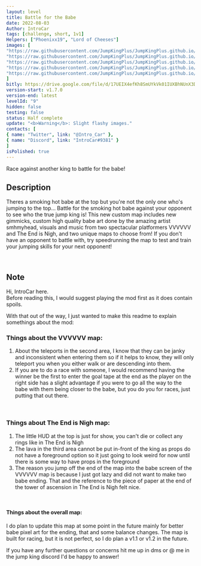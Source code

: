 ```yaml
---
layout: level
title: Battle for the Babe
date: 2022-08-03
Author: IntroCar
tags: [challenge, short, 1v1]
Helpers: ["Phoenixx19", "Lord of Cheeses"]
images: [
"https://raw.githubusercontent.com/JumpKingPlus/JumpKingPlus.github.io/www/images/workshop/levels/ws9-banner.png",
"https://raw.githubusercontent.com/JumpKingPlus/JumpKingPlus.github.io/www/images/workshop/levels/ws9-2.png",
"https://raw.githubusercontent.com/JumpKingPlus/JumpKingPlus.github.io/www/images/workshop/levels/ws9-3.png",
"https://raw.githubusercontent.com/JumpKingPlus/JumpKingPlus.github.io/www/images/workshop/levels/ws9-4.png",
"https://raw.githubusercontent.com/JumpKingPlus/JumpKingPlus.github.io/www/images/workshop/levels/ws9-5.png"
]
bitly: https://drive.google.com/file/d/17UEIX4efKh8SmUYkVk01IUXBhNUnX3Dx/view?usp=sharing
version-start: v1.7.0
version-end: latest
levelId: "9"
hidden: false
testing: false
status: Half complete
update: "<b>Warning</b>: Slight flashy images."
contacts: [
{ name: "Twitter", link: "@Intro_Car" },
{ name: "Discord", link: "IntroCar#9381" }
]
isPolished: true
---
```


Race against another king to battle for the babe!

<!-- more -->

<div id="description">
    <h2>Description</h2>
    <p>Theres a smoking hot babe at the top but you're not the only one who's jumping to the top... 
        Battle for the smoking hot babe against your opponent to see who the true jump king is! This new custom map includes new gimmicks, custom high quality babe art done by the amazing artist smhmyhead, visuals and music from two spectacular platformers VVVVVV and The End is Nigh, and two unique maps to choose from! If you don't have an opponent to battle with, try speedrunning the map to test and train your jumping skills for your next opponent!</p>
    <br>
    <h2>Note</h2>
    <p>Hi, IntroCar here.<br>Before reading this, I would suggest playing the mod first as it does contain spoils.</p>
    <p>With that out of the way, I just wanted to make this readme to explain somethings about the mod:</p>
    <h3>Things about the VVVVVV map:</h3>
    <ol>
        <li>About the teleports in the second area, I know that they can be janky and inconsistent when
            entering them so if it helps to know, they will only teleport you when you either walk or are
            descending into them. </li>
        <li>If you are to do a race with someone, I would recommend having the winner be the first to
            enter the goal tape at the end as the player on the right side has a slight advantage if you
            were to go all the way to the babe with them being closer to the babe, but you do you for races,
            just putting that out there.</li>
    </ol>
    <br>
    <h3>Things about The End is Nigh map:</h3>
    <ol>
        <li>The little HUD at the top is just for show, you can't die or collect any rings like in The End is Nigh</li>
        <li>The lava in the third area cannot be put in-front of the king as props do not have a foreground
            option so it just going to look weird for now until there is some way to have props in the foreground</li>
        <li>The reason you jump off the end of the map into the babe screen of the VVVVVV map is because I
            just got lazy and did not want to make two babe ending. That and the reference to the piece of paper
            at the end of the tower of ascension in The End is Nigh felt nice.</li>
    </ol>
    <br>
    <h4>Things about the overall map:</h4>
    <p>I do plan to update this map at some point in the future mainly for better babe pixel art for the
        ending, that and some balance changes. The map is built for racing, but it is not perfect, so I do
        plan a v1.1 or v1.2 in the future.</p>
    <p>If you have any further questions or concerns hit me up in dms or @ me in the jump king discord
        I'd be happy to answer!</p>
    <br>
</div>